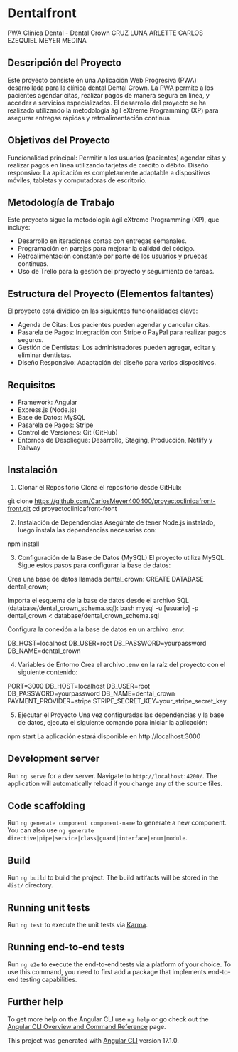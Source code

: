 # Dentalfront

PWA Clínica Dental - Dental Crown
CRUZ LUNA ARLETTE
CARLOS EZEQUIEL MEYER MEDINA

## Descripción del Proyecto
Este proyecto consiste en una Aplicación Web Progresiva (PWA) desarrollada para la clínica dental Dental Crown. La PWA permite a los pacientes agendar citas, realizar pagos de manera segura en línea, y acceder a servicios especializados. El desarrollo del proyecto se ha realizado utilizando la metodología ágil eXtreme Programming (XP) para asegurar entregas rápidas y retroalimentación continua.

## Objetivos del Proyecto
Funcionalidad principal: Permitir a los usuarios (pacientes) agendar citas y realizar pagos en línea utilizando tarjetas de crédito o débito.
Diseño responsivo: La aplicación es completamente adaptable a dispositivos móviles, tabletas y computadoras de escritorio.

## Metodología de Trabajo
Este proyecto sigue la metodología ágil eXtreme Programming (XP), que incluye:

- Desarrollo en iteraciones cortas con entregas semanales.
- Programación en parejas para mejorar la calidad del código.
- Retroalimentación constante por parte de los usuarios y pruebas continuas.
- Uso de Trello para la gestión del proyecto y seguimiento de tareas.

## Estructura del Proyecto (Elementos faltantes)
El proyecto está dividido en las siguientes funcionalidades clave:

- Agenda de Citas: Los pacientes pueden agendar y cancelar citas.
- Pasarela de Pagos: Integración con Stripe o PayPal para realizar pagos seguros.
- Gestión de Dentistas: Los administradores pueden agregar, editar y eliminar dentistas.
- Diseño Responsivo: Adaptación del diseño para varios dispositivos.

## Requisitos
- Framework: Angular
- Express.js (Node.js)
- Base de Datos: MySQL
- Pasarela de Pagos: Stripe
- Control de Versiones: Git (GitHub)
- Entornos de Despliegue: Desarrollo, Staging, Producción, Netlify y Railway

## Instalación
1. Clonar el Repositorio
Clona el repositorio desde GitHub:

git clone https://github.com/CarlosMeyer400400/proyectoclinicafront-front.git
cd proyectoclinicafront-front

2. Instalación de Dependencias
Asegúrate de tener Node.js instalado, luego instala las dependencias necesarias con:

npm install

3. Configuración de la Base de Datos (MySQL)
El proyecto utiliza MySQL. Sigue estos pasos para configurar la base de datos:

Crea una base de datos llamada dental_crown:
CREATE DATABASE dental_crown;

Importa el esquema de la base de datos desde el archivo SQL (database/dental_crown_schema.sql):
bash
mysql -u [usuario] -p dental_crown < database/dental_crown_schema.sql

Configura la conexión a la base de datos en un archivo .env:

DB_HOST=localhost
DB_USER=root
DB_PASSWORD=yourpassword
DB_NAME=dental_crown

4. Variables de Entorno
Crea el archivo .env en la raíz del proyecto con el siguiente contenido:

PORT=3000
DB_HOST=localhost
DB_USER=root
DB_PASSWORD=yourpassword
DB_NAME=dental_crown
PAYMENT_PROVIDER=stripe
STRIPE_SECRET_KEY=your_stripe_secret_key


5. Ejecutar el Proyecto
Una vez configuradas las dependencias y la base de datos, ejecuta el siguiente comando para iniciar la aplicación:

npm start
La aplicación estará disponible en http://localhost:3000


## Development server

Run `ng serve` for a dev server. Navigate to `http://localhost:4200/`. The application will automatically reload if you change any of the source files.

## Code scaffolding

Run `ng generate component component-name` to generate a new component. You can also use `ng generate directive|pipe|service|class|guard|interface|enum|module`.

## Build

Run `ng build` to build the project. The build artifacts will be stored in the `dist/` directory.

## Running unit tests

Run `ng test` to execute the unit tests via [Karma](https://karma-runner.github.io).

## Running end-to-end tests

Run `ng e2e` to execute the end-to-end tests via a platform of your choice. To use this command, you need to first add a package that implements end-to-end testing capabilities.

## Further help

To get more help on the Angular CLI use `ng help` or go check out the [Angular CLI Overview and Command Reference](https://angular.io/cli) page.

This project was generated with [Angular CLI](https://github.com/angular/angular-cli) version 17.1.0.
